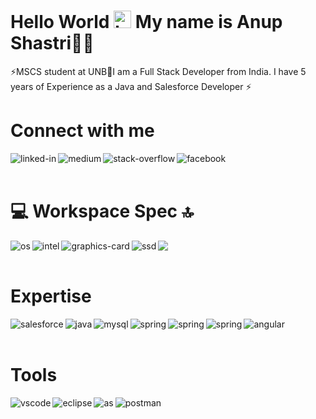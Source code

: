 # Hello World <img src="https://user-images.githubusercontent.com/1303154/88677602-1635ba80-d120-11ea-84d8-d263ba5fc3c0.gif" width="28px" alt="hi"> My name is Anup Shastri👨‍💻

⚡MSCS student at UNB💬I am a Full Stack Developer from India.
I have 5 years of Experience as a Java and Salesforce Developer ⚡

# Connect with me
[<img align="left" alt="linked-in" src="https://img.shields.io/badge/linkedin-%230077B5.svg?&style=for-the-badge&logo=linkedin&logoColor=white" />](https://www.linkedin.com/in/anup-shastri-507220143)
[<img align="left" alt="medium" src="https://img.shields.io/badge/medium-%2312100E.svg?&style=for-the-badge&logo=medium&logoColor=white" />](https://medium.com/@anupshastri96/about)
[<img align="left" alt="stack-overflow" src="https://img.shields.io/badge/stack%20overflow-FE7A16?logo=stack-overflow&logoColor=white&style=for-the-badge" />](https://stackoverflow.com/users/10433148/anup)
[<img align="left" alt="facebook" src="https://img.shields.io/badge/facebook-%231877F2.svg?&style=for-the-badge&logo=facebook&logoColor=white" />](https://m.facebook.com/anup.shastri.1)

<br>
<br>

#                                                                💻 Workspace Spec 🔝


<img align="left" alt="os" src= "https://img.shields.io/badge/Windows-0078D6?style=for-the-badge&logo=windows&logoColor=white" />
<img align="left" alt="intel" src= "https://img.shields.io/badge/Intel-Core_i7_10th_10750H-0071C5?style=for-the-badge&logo=intel&logoColor=white" />
<img align="left" alt="graphics-card" src= "https://img.shields.io/badge/NVIDIA-GTX1650-76B900?style=for-the-badge&logo=nvidia&logoColor=white" />
<img src="https://img.shields.io/badge/RAM-16GB-%230071C5.svg?&style=for-the-badge&logoColor=white" />
<img align="left" alt="ssd" src= "https://img.shields.io/badge/1%20TB%20SSD-Solid%20State%20Disk-lightgrey?style=for-the-badge" />

<br>
<br>

# Expertise
<img align="left" alt="salesforce" src="https://img.shields.io/badge/Salesforce-00A1E0?style=for-the-badge&logo=Salesforce&logoColor=white" />
<img align="left" alt="java" src="https://img.shields.io/badge/Java-ED8B00?style=for-the-badge&logo=java&logoColor=white" />
<img align="left" alt="mysql" src="https://img.shields.io/badge/MySQL-00000F?style=for-the-badge&logo=mysql&logoColor=white" />
<img align="left" alt="spring" src="https://img.shields.io/badge/spring%20-%236DB33F.svg?&style=for-the-badge&logo=spring&logoColor=white" />
<img align="left" alt="spring" src="https://img.shields.io/badge/HTML5-E34F26?style=for-the-badge&logo=html5&logoColor=white" />
<img align="left" alt="spring" src="https://img.shields.io/badge/CSS3-1572B6?style=for-the-badge&logo=css3&logoColor=white" />
<img align="left" alt="angular" src="https://img.shields.io/badge/Angular-DD0031?style=for-the-badge&logo=angular&logoColor=white" />
<br>
<br>

# Tools

<img align="left" alt="vscode" src="https://img.shields.io/badge/Visual_Studio_Code-0078D4?style=for-the-badge&logo=visual%20studio%20code&logoColor=white" />
<img align="left" alt="eclipse" src="https://img.shields.io/badge/Eclipse-2C2255?style=for-the-badge&logo=eclipse&logoColor=white" />
<img align="left" alt="as" src="https://img.shields.io/badge/Android_Studio-3DDC84?style=for-the-badge&logo=android-studio&logoColor=white" />
<img align="left" alt="postman" src="https://img.shields.io/badge/Postman-FF6C37?style=for-the-badge&logo=Postman&logoColor=white" />


<br>
<br>
